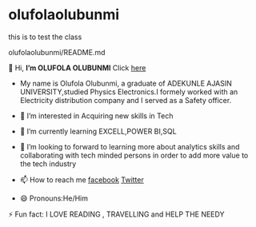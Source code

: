 # olufolaolubunmi

this is to test the class


olufolaolubunmi/README.md

👋 Hi, **I’m OLUFOLA OLUBUNMI** Click [here](https://www.facebook.com/olufola.mesholubunmi/)

- My name is Olufola Olubunmi, a graduate of ADEKUNLE AJASIN UNIVERSITY,studied Physics Electronics.I formely worked with an Electricity distribution company and I served as a Safety officer.

- 👀 I’m interested in Acquiring new skills in Tech

- 🌱 I’m currently learning EXCELL,POWER BI,SQL

- 💞️ I’m looking to forward to learning more about analytics skills and collaborating with tech minded persons in order to add more value to the tech industry

- 📫 How to reach me [facebook](https://www.facebook.com/olufola.mesholubunmi/) [Twitter]( https://x.com/olubunmiof68464?t=s9pkGjma2gRk_ZC2UNmFEQ&s=07)
- 😄 Pronouns:He/Him

⚡ Fun fact: I LOVE READING , TRAVELLING and HELP THE NEEDY
